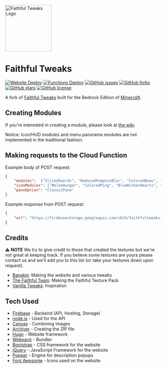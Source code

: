 [<img src="https://faithfultweaks.com/images/logo.png" alt="Faithful Tweaks Logo" width="150px" />](https://faithfultweaks.com/)

# Faithful Tweaks
<p>
    <a href="https://github.com/FaithfulTweaks/FaithfulTweaksBedrock/actions"><img alt="Website Deploy" src="https://github.com/FaithfulTweaks/FaithfulTweaksBedrock/workflows/Website%20Deploy/badge.svg"></a>
    <a href="https://github.com/FaithfulTweaks/FaithfulTweaksBedrock/actions"><img alt="Functions Deploy" src="https://github.com/FaithfulTweaks/FaithfulTweaksBedrock/workflows/Functions%20Deploy/badge.svg"></a>
    <a href="https://github.com/FaithfulTweaks/FaithfulTweaksBedrock/issues"><img alt="GitHub issues" src="https://img.shields.io/github/issues/FaithfulTweaks/FaithfulTweaksBedrock"></a>
    <a href="https://github.com/FaithfulTweaks/FaithfulTweaksBedrock/network"><img alt="GitHub forks" src="https://img.shields.io/github/forks/FaithfulTweaks/FaithfulTweaksBedrock"></a>
    <a href="https://github.com/FaithfulTweaks/FaithfulTweaksBedrock/stargazers"><img alt="GitHub stars" src="https://img.shields.io/github/stars/FaithfulTweaks/FaithfulTweaksBedrock"></a>
    <a href="https://github.com/FaithfulTweaks/FaithfulTweaksBedrock/blob/master/LICENSE"><img alt="GitHub license" src="https://img.shields.io/github/license/FaithfulTweaks/FaithfulTweaksBedrock"></a>
</p>

A fork of [Faithful Tweaks](https://github.com/FaithfulTweaks/FaithfulTweaks/) built for the Bedrock Edition of [Minecraft](https://minecraft.net/).

## Creating Modules
If you're interested in creating a module, please look at [the wiki](https://github.com/FaithfulTweaks/FaithfulTweaksBedrock/wiki).

Notice: Icon/HUD modules and menu panorama modules are not implemented in the traditional fashion.

## Making requests to the Cloud Function
Example body of POST request:
```json
{
    "modules":  ["SlicedSwords", "ReducedPumpkinBlur", "ColoredBows", "OreBorders", "StickyPistonSides"],
    "iconModules": ["MelonHunger", "ColoredPing", "BlueWitherHearts", "RainbowXP"],
    "panoOption": "ClassicPano"
}
```

Example response from POST request:
```json
{
    "url": "https://firebasestorage.googleapis.com/v0/b/faithfultweaks-bedrock.appspot.com/o/FaithfulTweaks%2F900000000-0000-0000-0000-000000000000.zip?alt=media&token=00000000-0000-0000-0000-000000000000"
}
```

## Credits
⚠ **NOTE** We try to give credit to those that created the textures but we're not great at keeping track. If you believe some textures are yours please contact us and we'll add you to this list (or take your textures down upon request).
- [Banakin](https://banakin.github.io): Making the website and various tweaks
- [The Faithful Team](https://faithful.team/): Making the Faithful Texture Pack
- [Vanilla Tweaks](https://vanillatweaks.net/picker/resource-packs/): Inspiration

## Tech Used
- [Firebase](https://firebase.google.com/) - Backend (API, Hosting, Storage)
- [node.js](https://nodejs.org/) - Used for the API
- [Canvas](https://github.com/Automattic/node-canvas) - Combining images
- [Archiver](https://github.com/archiverjs/node-archiver) - Creating the ZIP file
- [Hugo](https://gohugo.io/) - Website framework
- [Webpack](https://webpack.js.org/) - Bundler
- [Bootstrap](https://getbootstrap.com/) - CSS framework for the website
- [jQuery](https://jquery.com/) - JavaScript Framework for the website
- [Popper](https://popper.js.org/) - Engine for description popups
- [Font Awesome](https://fontawesome.com/) - Icons used on the website
